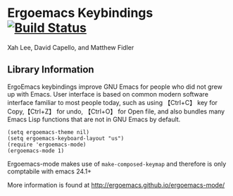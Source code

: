 #  Ergoemacs Keybindings [![Build Status](https://secure.travis-ci.org/ergoemacs/ergoemacs-mode.png)](http://travis-ci.org/ergoemacs/ergoemacs-mode)
 Xah Lee, David Capello, and Matthew Fidler


## Library Information



ErgoEmacs keybindings improve GNU Emacs for people who did not grew
up with Emacs. User interface is based on common modern software
interface familiar to most people today, such as using 【Ctrl+C】 key
for Copy,【Ctrl+Z】 for undo, 【Ctrl+O】 for Open file, and also
bundles many Emacs Lisp functions that are not in GNU Emacs by default.


    (setq ergoemacs-theme nil)
    (setq ergoemacs-keyboard-layout "us")
    (require 'ergoemacs-mode)
    (ergoemacs-mode 1)

Ergoemacs-mode makes use of `make-composed-keymap` and therefore is
only comptabile with emacs 24.1+


More information is found at http://ergoemacs.github.io/ergoemacs-mode/
